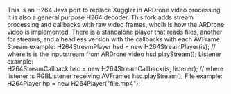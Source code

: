 This is an H264 Java port to replace Xuggler in ARDrone video processing. It is also a general purpose H264 decoder.
This fork adds stream processing and callbacks with raw video frames, whcih is how the ARDrone video is implemented.
There is a standalone player that reads files, another for streams, and a headless version with the callbacks with each AVFrame.
Stream example:
		H264StreamPlayer hsd = new H264StreamPlayer(is); // where is is the inputstream from ARDrone video
		hsd.playStream();
Listener example:		
		H264StreamCallback hsc = new H264StreamCallback(is, listener); // where listener is RGBListener receiving AVFrames
		hsc.playStream();
File example:
		H264Player hp = new H264Player("file.mp4");
